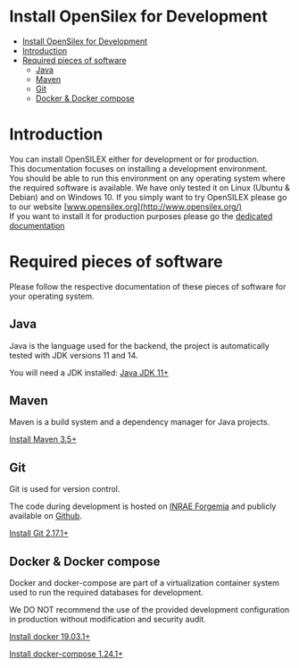 # Install OpenSilex for Development

- [Install OpenSilex for Development](#install-opensilex-for-development)
- [Introduction](#introduction)
- [Required pieces of software](#Required-pieces-of-software)
  - [Java](#java)
  - [Maven](#maven)
  - [Git](#git)
  - [Docker & Docker compose](#docker--docker-compose)

# Introduction

You can install OpenSILEX either for development or for production.   
This documentation focuses on installing a development environment.  
You should be able to run this environment on any operating system where the required software is available.
We have only tested it on Linux (Ubuntu & Debian) and on Windows 10.
If you simply want to try OpenSILEX please go to our website [www.opensilex.org](http://www.opensilex.org/)   
If you want to install it for production purposes please go the [dedicated documentation](./production)   

# Required pieces of software

Please follow the respective documentation of these pieces of software for your operating system.

## Java

Java is the language used for the backend, the project is automatically tested with JDK versions 11 and 14.

You will need a JDK installed: [Java JDK 11+](https://jdk.java.net/)

## Maven

Maven is a build system and a dependency manager for Java projects.

[Install Maven 3.5+](https://maven.apache.org/install.html)

## Git

Git is used for version control.

The code during development is hosted on [INRAE Forgemia](https://forgemia.inra.fr/OpenSILEX/opensilex-dev) and publicly available on [Github](https://github.com/OpenSILEX/opensilex).

[Install Git 2.17.1+](https://git-scm.com/book/en/v2/Getting-Started-Installing-Git)

## Docker & Docker compose

Docker and docker-compose are part of a virtualization container system used to run the required databases for development.

We DO NOT recommend the use of the provided development configuration in production without modification and security audit.

[Install docker 19.03.1+](https://docs.docker.com/install/)

[Install docker-compose 1.24.1+](https://docs.docker.com/compose/install/)
